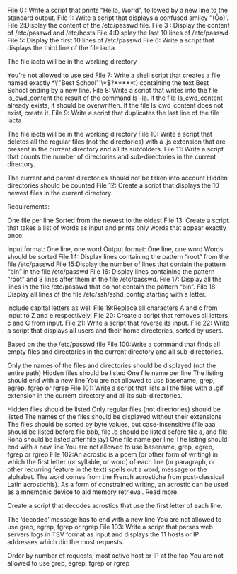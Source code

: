 File 0 : Write a script that prints “Hello, World”, followed by a new line to the standard output.
File 1: Write a script that displays a confused smiley "(Ôo)'.
File 2:Display the content of the /etc/passwd file.
File 3 : Display the content of /etc/passwd and /etc/hosts
File 4:Display the last 10 lines of /etc/passwd
File 5: Display the first 10 lines of /etc/passwd
File 6: Write a script that displays the third line of the file iacta.

The file iacta will be in the working directory

You’re not allowed to use sed
File 7: Write a shell script that creates a file named exactly \*\\'"Best School"\'\\*$\?\*\*\*\*\*:) containing the text Best School ending by a new line.
File 8: Write a script that writes into the file ls_cwd_content the result of the command ls -la. If the file ls_cwd_content already exists, it should be overwritten. If the file ls_cwd_content does not exist, create it.
File 9: Write a script that duplicates the last line of the file iacta

The file iacta will be in the working directory
File 10: Write a script that deletes all the regular files (not the directories) with a .js extension that are present in the current directory and all its subfolders.
File 11: Write a script that counts the number of directories and sub-directories in the current directory.

The current and parent directories should not be taken into account
Hidden directories should be counted
File 12: Create a script that displays the 10 newest files in the current directory.

Requirements:

One file per line
Sorted from the newest to the oldest
File 13: Create a script that takes a list of words as input and prints only words that appear exactly once.

Input format: One line, one word
Output format: One line, one word
Words should be sorted
File 14: Display lines containing the pattern “root” from the file /etc/passwd
File 15:Display the number of lines that contain the pattern “bin” in the file /etc/passwd
File 16: Display lines containing the pattern “root” and 3 lines after them in the file /etc/passwd.
File 17: Display all the lines in the file /etc/passwd that do not contain the pattern “bin”.
File 18: Display all lines of the file /etc/ssh/sshd_config starting with a letter.

include capital letters as well
File 19:Replace all characters A and c from input to Z and e respectively.
File 20: Create a script that removes all letters c and C from input.
File 21: Write a script that reverse its input.
File 22: Write a script that displays all users and their home directories, sorted by users.

Based on the the /etc/passwd file
File 100:Write a command that finds all empty files and directories in the current directory and all sub-directories.

Only the names of the files and directories should be displayed (not the entire path)
Hidden files should be listed
One file name per line
The listing should end with a new line
You are not allowed to use basename, grep, egrep, fgrep or rgrep
File 101: Write a script that lists all the files with a .gif extension in the current directory and all its sub-directories.

Hidden files should be listed
Only regular files (not directories) should be listed
The names of the files should be displayed without their extensions
The files should be sorted by byte values, but case-insensitive (file aaa should be listed before file bbb, file .b should be listed before file a, and file Rona should be listed after file jay)
One file name per line
The listing should end with a new line
You are not allowed to use basename, grep, egrep, fgrep or rgrep
File 102:An acrostic is a poem (or other form of writing) in which the first letter (or syllable, or word) of each line (or paragraph, or other recurring feature in the text) spells out a word, message or the alphabet. The word comes from the French acrostiche from post-classical Latin acrostichis). As a form of constrained writing, an acrostic can be used as a mnemonic device to aid memory retrieval. Read more.

Create a script that decodes acrostics that use the first letter of each line.

The ‘decoded’ message has to end with a new line
You are not allowed to use grep, egrep, fgrep or rgrep
File 103: Write a script that parses web servers logs in TSV format as input and displays the 11 hosts or IP addresses which did the most requests.

Order by number of requests, most active host or IP at the top
You are not allowed to use grep, egrep, fgrep or rgrep

